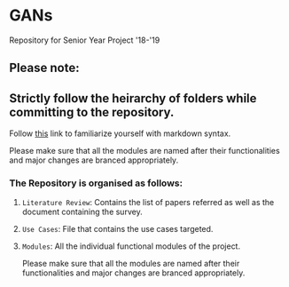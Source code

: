# GANs
Repository for Senior Year Project '18-'19

## Please note:
## Strictly follow the heirarchy of folders while committing to the repository.
Follow [this](https://github.com/adam-p/markdown-here/wiki/Markdown-Cheatsheet) link to familiarize yourself with markdown syntax.

Please make sure that all the modules are named after their functionalities and major changes are branced appropriately.

### The Repository is organised as follows:

1. ```Literature Review```: Contains the list of papers referred as well as the document containing the survey.
2. ```Use Cases```: File that contains the use cases targeted.
3. ```Modules```: All the individual functional modules of the project.

   Please make sure that all the modules are named after their functionalities and major changes are branced appropriately.
